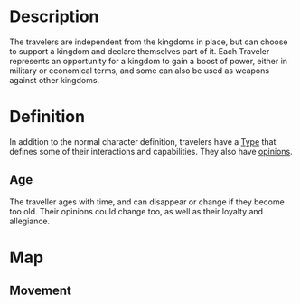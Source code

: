 <!-- TITLE: Travelers -->
<!-- SUBTITLE: A quick summary of Travelers -->

# Description
The travelers are independent from the kingdoms in place, but can choose to support a kingdom and declare themselves part of it. Each Traveler represents an opportunity for a kingdom to gain a boost of power, either in military or economical terms, and some can also be used as weapons against other kingdoms.
# Definition
In addition to the normal character definition, travelers have a [Type](/kingdoms-game/character/traveler/type) that defines some of their interactions and capabilities.
They also have [opinions](/kingdoms-game/character/traveler/opinion).
## Age
The traveller ages with time, and can disappear or change if they become too old. Their opinions could change too, as well as their loyalty and allegiance.
# Map
## Movement